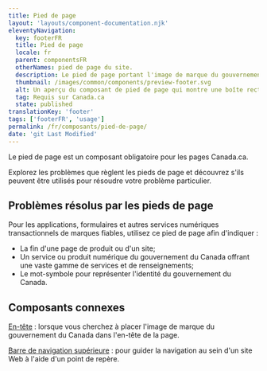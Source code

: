 ```yaml
---
title: Pied de page
layout: 'layouts/component-documentation.njk'
eleventyNavigation:
  key: footerFR
  title: Pied de page
  locale: fr
  parent: componentsFR
  otherNames: pied de page du site.
  description: Le pied de page portant l'image de marque du gouvernement du Canada.
  thumbnail: /images/common/components/preview-footer.svg
  alt: Un aperçu du composant de pied de page qui montre une boîte rectangulaire bleue foncée avec à l'intérieur six boîtes grises représentants du texte. Sous cette boîte apparait une boîte rectangulaire grise avec à l'intérieur une boîte de texte grise et le logo du gouvernement du Canada.
  tag: Requis sur Canada.ca
  state: published
translationKey: 'footer'
tags: ['footerFR', 'usage']
permalink: /fr/composants/pied-de-page/
date: 'git Last Modified'
---
```

Le pied de page est un composant obligatoire pour les pages Canada.ca.

Explorez les problèmes que règlent les pieds de page et découvrez s'ils peuvent être utilisés pour résoudre votre problème particulier.

## Problèmes résolus par les pieds de page

Pour les applications, formulaires et autres services numériques transactionnels de marques fiables, utilisez ce pied de page afin d'indiquer :

- La fin d'une page de produit ou d'un site;
- Un service ou produit numérique du gouvernement du Canada offrant une vaste gamme de services et de renseignements;
- Le mot-symbole pour représenter l'identité du gouvernement du Canada.

<article class="bg-full-width bg-primary text-light pt-500 pb-400 my-500">
  <h2 class="mt-0 mb-400">Composants connexes</h2>

<a href="{{ links.header }}" class="link-light">En-tête</a> : lorsque vous cherchez à placer l'image de marque du gouvernement du Canada dans l'en-tête de la page.

<a href="{{ links.topNav }}" class="link-light">Barre de navigation supérieure</a> : pour guider la navigation au sein d'un site Web à l'aide d'un point de repère.

</article>
